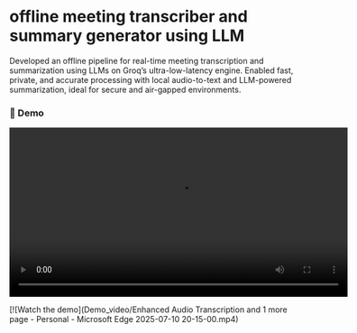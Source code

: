 # offline meeting transcriber and summary generator using LLM
Developed an offline pipeline for real-time meeting transcription and summarization using LLMs on Groq’s ultra-low-latency engine. Enabled fast, private, and accurate processing with local audio-to-text and LLM-powered summarization, ideal for secure and air-gapped environments.

### 🎥 Demo

<video src="Demo_video/Enhanced Audio Transcription and 1 more page - Personal - Microsoft​ Edge 2025-07-10 20-15-00.mp4" controls width="600"></video>

[![Watch the demo](Demo_video/Enhanced Audio Transcription and 1 more page - Personal - Microsoft​ Edge 2025-07-10 20-15-00.mp4)

